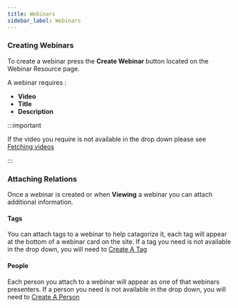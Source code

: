 ```yaml
---
title: Webinars
sidebar_label: Webinars
---
```


### Creating Webinars

To create a webinar press the **Create Webinar** button located on the Webinar Resource page.

A webinar requires :

- **Video**
- **Title**
- **Description**

:::important

If the video you require is not available in the drop down please see [Fetching videos](/#command-runner 'fetching videos')

:::

### Attaching Relations

Once a webinar is created or when **Viewing** a webinar you can attach additional information.

#### Tags

You can attach tags to a webinar to help catagorize it, each tag will appear at the bottom of a webinar card on the site. If a tag you need is not available in the drop down, you will need to [Create A Tag](/tags 'tag resource')

#### People

Each person you attach to a webinar will appear as one of that webinars presenters. If a person you need is not available in the drop down, you will need to [Create A Person](/people 'people resource')
